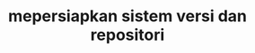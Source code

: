---
date:  ""
draft: false
title: "mepersiapkan sistem versi dan repositori"
short: "repositori"
thumb:
    image: "cover.jpg"
    anima: ""
    video: ""
layout: ""
weight: 1
lister: 4
format:
    media: "article"
    model: ""
    datum:
        data: ""
require:
    - prop: ""
      name: ""
      icon: ""
      desc: ""
metadata:
    index: false
    thumb: "cover.jpg"
    group: []
    author: ["null"]
description: "Modul ini membahas langkah persiapan untuk tempat penyimpanan dokumen latihan atau penugasan."
---